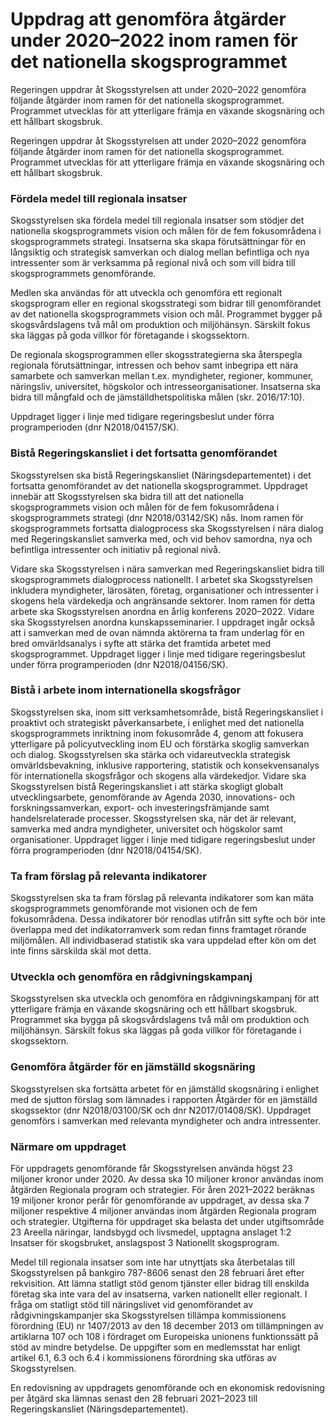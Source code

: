 # Uppdrag att genomföra åtgärder under 2020–2022 inom ramen för det nationella skogsprogrammet

Regeringen uppdrar åt Skogsstyrelsen att under 2020–2022 genomföra följande åtgärder inom ramen för det nationella skogsprogrammet. Programmet utvecklas för att ytterligare främja en växande skogsnäring och ett hållbart skogsbruk.

Regeringen uppdrar åt Skogsstyrelsen att under 2020–2022 genomföra följande åtgärder inom ramen för det nationella skogsprogrammet. Programmet utvecklas för att ytterligare främja en växande skogsnäring och ett hållbart skogsbruk.

### Fördela medel till regionala insatser

Skogsstyrelsen ska fördela medel till regionala insatser som stödjer det nationella skogsprogrammets vision och målen för de fem fokusområdena i skogsprogrammets strategi. Insatserna ska skapa förutsättningar för en långsiktig och strategisk samverkan och dialog mellan befintliga och nya intressenter som är verksamma på regional nivå och som vill bidra till skogsprogrammets genomförande.

Medlen ska användas för att utveckla och genomföra ett regionalt
skogsprogram eller en regional skogsstrategi som bidrar till genomförandet av det nationella skogsprogrammets vision och mål. Programmet bygger på skogsvårdslagens två mål om produktion och miljöhänsyn. Särskilt fokus ska läggas på goda villkor för företagande i skogssektorn.

De regionala skogsprogrammen eller skogsstrategierna ska återspegla regionala förutsättningar, intressen och behov samt inbegripa ett nära samarbete och samverkan mellan t.ex. myndigheter, regioner, kommuner, näringsliv, universitet, högskolor och intresseorganisationer. Insatserna ska bidra till mångfald och de jämställdhetspolitiska målen (skr. 2016/17:10).

Uppdraget ligger i linje med tidigare regeringsbeslut under förra programperioden (dnr N2018/04157/SK).

### Bistå Regeringskansliet i det fortsatta genomförandet

Skogsstyrelsen ska bistå Regeringskansliet (Näringsdepartementet) i det fortsatta genomförandet av det nationella skogsprogrammet. Uppdraget innebär att Skogsstyrelsen ska bidra till att det nationella skogsprogrammets vision och målen för de fem fokusområdena i  skogsprogrammets strategi (dnr N2018/03142/SK) nås. Inom ramen för skogsprogrammets fortsatta dialogprocess ska Skogsstyrelsen i nära dialog med Regeringskansliet samverka med, och vid behov samordna, nya och befintliga intressenter och initiativ på regional nivå.

Vidare ska Skogsstyrelsen i nära samverkan med Regeringskansliet bidra till skogsprogrammets dialogprocess nationellt. I arbetet ska Skogsstyrelsen inkludera myndigheter, lärosäten, företag, organisationer och intressenter i skogens hela värdekedja och angränsande sektorer. Inom ramen för detta arbete ska Skogsstyrelsen anordna en årlig konferens 2020–2022. Vidare ska Skogsstyrelsen anordna kunskapsseminarier. I uppdraget ingår också att i samverkan med de ovan nämnda aktörerna ta fram underlag för en bred omvärldsanalys i syfte att stärka det framtida arbetet med skogsprogrammet. Uppdraget ligger i linje med tidigare regeringsbeslut under förra programperioden (dnr N2018/04156/SK).

### Bistå i arbete inom internationella skogsfrågor

Skogsstyrelsen ska, inom sitt verksamhetsområde, bistå Regeringskansliet i proaktivt och strategiskt påverkansarbete, i enlighet med det nationella skogsprogrammets inriktning inom fokusområde 4, genom att fokusera ytterligare på policyutveckling inom EU och förstärka skoglig samverkan och dialog. Skogsstyrelsen ska stärka och vidareutveckla strategisk omvärldsbevakning, inklusive rapportering, statistik och konsekvensanalys för internationella skogsfrågor och skogens alla värdekedjor. Vidare ska Skogsstyrelsen bistå Regeringskansliet i att stärka skogligt globalt utvecklingsarbete, genomförande av Agenda 2030, innovations- och forskningssamverkan, export- och investeringsfrämjande samt handelsrelaterade processer. Skogsstyrelsen ska, när det är relevant, samverka med andra myndigheter, universitet och högskolor samt organisationer. Uppdraget ligger i linje med tidigare regeringsbeslut under förra programperioden (dnr N2018/04154/SK).

### Ta fram förslag på relevanta indikatorer

Skogsstyrelsen ska ta fram förslag på relevanta indikatorer som kan mäta skogsprogrammets genomförande mot visionen och de fem fokusområdena. Dessa indikatorer bör renodlas utifrån sitt syfte och bör inte överlappa med det indikatorramverk som redan finns framtaget rörande miljömålen. All individbaserad statistik ska vara uppdelad efter kön om det inte finns särskilda skäl mot detta.

### Utveckla och genomföra en rådgivningskampanj

Skogsstyrelsen ska utveckla och genomföra en rådgivningskampanj för att ytterligare främja en växande skogsnäring och ett hållbart skogsbruk. Programmet ska bygga på skogsvårdslagens två mål om produktion och miljöhänsyn. Särskilt fokus ska läggas på goda villkor för företagande i skogssektorn.

### Genomföra åtgärder för en jämställd skogsnäring

Skogsstyrelsen ska fortsätta arbetet för en jämställd skogsnäring i enlighet med de sjutton förslag som lämnades i rapporten Åtgärder för en jämställd skogssektor (dnr N2018/03100/SK och dnr N2017/01408/SK). Uppdraget genomförs i samverkan med relevanta myndigheter och andra intressenter.

### Närmare om uppdraget

För uppdragets genomförande får Skogsstyrelsen använda högst 23 miljoner kronor under 2020. Av dessa ska 10 miljoner kronor användas inom åtgärden Regionala program och strategier. För åren 2021–2022 beräknas 19 miljoner kronor perår för genomförande av uppdraget, av dessa ska 7 miljoner respektive 4 miljoner användas inom åtgärden Regionala program och strategier. Utgifterna för uppdraget ska belasta det under utgiftsområde 23 Areella näringar, landsbygd och livsmedel, upptagna anslaget 1:2 Insatser för skogsbruket, anslagspost 3 Nationellt skogsprogram.

Medel till regionala insatser som inte har utnyttjats ska återbetalas till Skogsstyrelsen på bankgiro 787-8606 senast den 28 februari året efter rekvisition. Att lämna statligt stöd genom tjänster eller bidrag till enskilda företag ska inte vara del av insatserna, varken nationellt eller regionalt. I fråga om statligt stöd till näringslivet vid genomförandet av rådgivningskampanjer ska Skogsstyrelsen tillämpa kommissionens förordning (EU) nr 1407/2013 av den 18 december 2013 om tillämpningen av artiklarna 107 och 108 i fördraget om Europeiska unionens funktionssätt på stöd av mindre betydelse. De uppgifter som en medlemsstat har enligt artikel 6.1, 6.3 och 6.4 i kommissionens förordning ska utföras av Skogsstyrelsen.

En redovisning av uppdragets genomförande och en ekonomisk redovisning per åtgärd ska lämnas senast den 28 februari 2021–2023 till Regeringskansliet (Näringsdepartementet).
